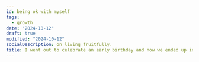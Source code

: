 ```yaml
---
id: being ok with myself
tags:
  - growth
date: "2024-10-12"
draft: true
modified: "2024-10-12"
socialDescription: on living fruitfully.
title: I went out to celebrate an early birthday and now we ended up in a swing bar.
---
```

